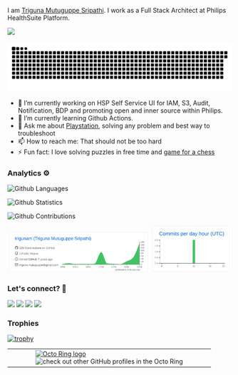 I am [Triguna Mutuguppe Sripathi](https://www.linkedin.com/in/triguna/). I work as a Full Stack Architect at Philips HealthSuite Platform.

![](http://estruyf-github.azurewebsites.net/api/VisitorHit?user=trigunam&repo=trigunam&countColorcountColor)

![Snake animation](https://github.com/trigunam/trigunam/blob/output/github-contribution-grid-snake.svg)

- 🔭 I’m currently working on HSP Self Service UI for IAM, S3, Audit, Notification, BDP and promoting open and inner source within Philips.
- 🌱 I’m currently learning Github Actions.
- 💬 Ask me about [Playstation](https://www.youtube.com/channel/UCv4Uy64oNR4vzMREojY9Mgw?sub_confirmation=1), solving any problem and best way to troubleshoot
- 📫 How to reach me: That should not be too hard
- ⚡ Fun fact: I love solving puzzles in free time and [game for a chess](https://www.chess.com/member/gametriguna)

### Analytics ⚙️

![Github Languages](https://github-readme-stats.vercel.app/api/top-langs/?username=trigunam&layout=compact&count_private=true)

![Github Statistics](https://github-readme-stats.vercel.app/api/?username=trigunam&count_private=true&show_icons=true)

![Github Contributions](https://github-readme-streak-stats.herokuapp.com/?user=trigunam&hide_border=true)

<p align="center">
  <img width="63%" src="profile-summary-card-output/github/0-profile-details.svg" />
  <img width="35%" src="profile-summary-card-output/github/4-productive-time.svg" />
</p>

### Let's connect? 🤝

<p>
<a href="https://www.linkedin.com/in/triguna/"><img src="https://img.shields.io/badge/-LinkedIn-0077B5?style=flat&logo=Linkedin&logoColor=white"/></a> <a href="https://twitter.com/trigsO"><img src="https://img.shields.io/badge/-Twitter-%231DA1F2?style=flat&logo=twitter&logoColor=white"/></a> <a href="https://www.instagram.com/mutuguppe_trigs/"><img src="https://img.shields.io/badge/-Instagram-E4405F?style=flat&logo=instagram&logoColor=white"/></a> <a href="https://www.facebook.com/triguna.m.sripathi"><img src="https://img.shields.io/badge/-Facebook-1877F2?style=flat&logo=facebook&logoColor=white"/></a>

</p>

### Trophies

[![trophy](https://github-profile-trophy.vercel.app/?username=trigunam&theme=flat&no-frame=true)](https://github.com/ryo-ma/github-profile-trophy)


<table><tbody><tr><td /><td /><td /><td /><td><a href="https://octo-ring.com/"><img src="https://octo-ring.com/static/img/widget/top.png" width="50%" alt="Octo Ring logo" align="top"></a><br><img src="https://octo-ring.com/static/img/widget/bottom.png" width="50%" alt="check out other GitHub profiles in the Octo Ring" align="top"></a></td><td /><td /><td /><td /></tr></tbody></table>
